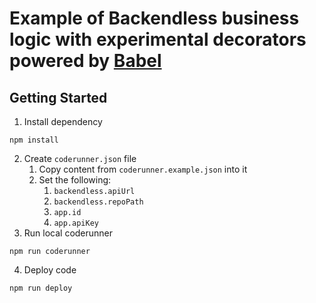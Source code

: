 # Example of Backendless business logic with experimental decorators powered by [Babel](https://github.com/babel/babel)  

## Getting Started

1. Install dependency
```shell
npm install
```
2. Create `coderunner.json` file
   1. Copy content from `coderunner.example.json` into it
   2. Set the following:
      1. `backendless.apiUrl`
      2. `backendless.repoPath`
      3. `app.id`
      4. `app.apiKey`
3. Run local coderunner
```shell
npm run coderunner
```
4. Deploy code
```shell
npm run deploy
```